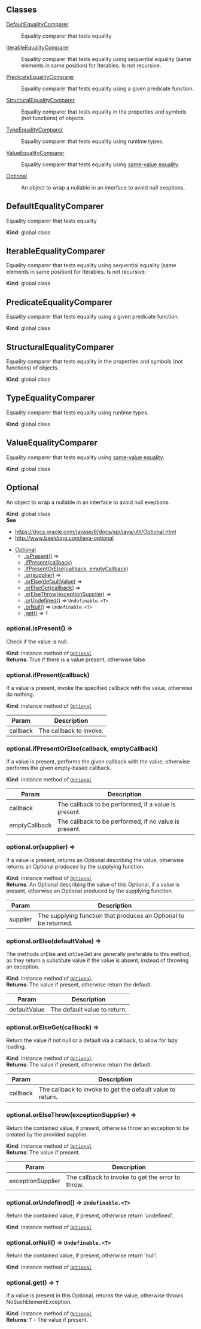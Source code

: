 ## Classes

<dl>
<dt><a href="#DefaultEqualityComparer">DefaultEqualityComparer</a></dt>
<dd><p>Equality comparer that tests equality</p>
</dd>
<dt><a href="#IterableEqualityComparer">IterableEqualityComparer</a></dt>
<dd><p>Equality comparer that tests equality using sequential equality (same elements in same position) for Iterables. Is not recursive.</p>
</dd>
<dt><a href="#PredicateEqualityComparer">PredicateEqualityComparer</a></dt>
<dd><p>Equality comparer that tests equality using a given predicate function.</p>
</dd>
<dt><a href="#StructuralEqualityComparer">StructuralEqualityComparer</a></dt>
<dd><p>Equality comparer that tests equality in the properties and symbols (not functions) of objects.</p>
</dd>
<dt><a href="#TypeEqualityComparer">TypeEqualityComparer</a></dt>
<dd><p>Equality comparer that tests equality using runtime types.</p>
</dd>
<dt><a href="#ValueEqualityComparer">ValueEqualityComparer</a></dt>
<dd><p>Equality comparer that tests equality using <a href="https://developer.mozilla.org/en-US/docs/Web/JavaScript/Equality_comparisons_and_sameness#Same-value_equality">same-value equality</a>.</p>
</dd>
<dt><a href="#Optional">Optional</a></dt>
<dd><p>An object to wrap a nullable in an interface to avoid null exeptions.</p>
</dd>
</dl>

<a name="DefaultEqualityComparer"></a>

## DefaultEqualityComparer
Equality comparer that tests equality

**Kind**: global class  
<a name="IterableEqualityComparer"></a>

## IterableEqualityComparer
Equality comparer that tests equality using sequential equality (same elements in same position) for Iterables. Is not recursive.

**Kind**: global class  
<a name="PredicateEqualityComparer"></a>

## PredicateEqualityComparer
Equality comparer that tests equality using a given predicate function.

**Kind**: global class  
<a name="StructuralEqualityComparer"></a>

## StructuralEqualityComparer
Equality comparer that tests equality in the properties and symbols (not functions) of objects.

**Kind**: global class  
<a name="TypeEqualityComparer"></a>

## TypeEqualityComparer
Equality comparer that tests equality using runtime types.

**Kind**: global class  
<a name="ValueEqualityComparer"></a>

## ValueEqualityComparer
Equality comparer that tests equality using [same-value equality](https://developer.mozilla.org/en-US/docs/Web/JavaScript/Equality_comparisons_and_sameness#Same-value_equality).

**Kind**: global class  
<a name="Optional"></a>

## Optional
An object to wrap a nullable in an interface to avoid null exeptions.

**Kind**: global class  
**See**

- https://docs.oracle.com/javase/8/docs/api/java/util/Optional.html
- http://www.baeldung.com/java-optional


* [Optional](#Optional)
    * [.isPresent()](#Optional+isPresent) ⇒
    * [.ifPresent(callback)](#Optional+ifPresent)
    * [.ifPresentOrElse(callback, emptyCallback)](#Optional+ifPresentOrElse)
    * [.or(supplier)](#Optional+or) ⇒
    * [.orElse(defaultValue)](#Optional+orElse) ⇒
    * [.orElseGet(callback)](#Optional+orElseGet) ⇒
    * [.orElseThrow(exceptionSupplier)](#Optional+orElseThrow) ⇒
    * [.orUndefined()](#Optional+orUndefined) ⇒ <code>Undefinable.&lt;T&gt;</code>
    * [.orNull()](#Optional+orNull) ⇒ <code>Undefinable.&lt;T&gt;</code>
    * [.get()](#Optional+get) ⇒ <code>T</code>

<a name="Optional+isPresent"></a>

### optional.isPresent() ⇒
Check if the value is null.

**Kind**: instance method of [<code>Optional</code>](#Optional)  
**Returns**: True if there is a value present, otherwise false.  
<a name="Optional+ifPresent"></a>

### optional.ifPresent(callback)
If a value is present, invoke the specified callback with the value, otherwise do nothing.

**Kind**: instance method of [<code>Optional</code>](#Optional)  

| Param | Description |
| --- | --- |
| callback | The callback to invoke. |

<a name="Optional+ifPresentOrElse"></a>

### optional.ifPresentOrElse(callback, emptyCallback)
If a value is present, performs the given callback with the value, otherwise performs the given empty-based callback.

**Kind**: instance method of [<code>Optional</code>](#Optional)  

| Param | Description |
| --- | --- |
| callback | The callback to be performed, if a value is present. |
| emptyCallback | The callback to be performed, if no value is present. |

<a name="Optional+or"></a>

### optional.or(supplier) ⇒
If a value is present, returns an Optional describing the value, otherwise returns an Optional produced by the supplying function.

**Kind**: instance method of [<code>Optional</code>](#Optional)  
**Returns**: An Optional describing the value of this Optional, if a value is present, otherwise an Optional produced by the supplying function.  

| Param | Description |
| --- | --- |
| supplier | The supplying function that produces an Optional to be returned. |

<a name="Optional+orElse"></a>

### optional.orElse(defaultValue) ⇒
The methods orElse and orElseGet are generally preferable to this method, as they return a substitute value if the value is absent, instead of throwing an exception.

**Kind**: instance method of [<code>Optional</code>](#Optional)  
**Returns**: The value if present, otherwise return the default.  

| Param | Description |
| --- | --- |
| defaultValue | The default value to return. |

<a name="Optional+orElseGet"></a>

### optional.orElseGet(callback) ⇒
Return the value if not null or a default via a callback, to allow for lazy loading.

**Kind**: instance method of [<code>Optional</code>](#Optional)  
**Returns**: The value if present, otherwise return the default.  

| Param | Description |
| --- | --- |
| callback | The callback to invoke to get the default value to return. |

<a name="Optional+orElseThrow"></a>

### optional.orElseThrow(exceptionSupplier) ⇒
Return the contained value, if present, otherwise throw an exception to be created by the provided supplier.

**Kind**: instance method of [<code>Optional</code>](#Optional)  
**Returns**: The value if present.  

| Param | Description |
| --- | --- |
| exceptionSupplier | The callback to invoke to get the error to throw. |

<a name="Optional+orUndefined"></a>

### optional.orUndefined() ⇒ <code>Undefinable.&lt;T&gt;</code>
Return the contained value, if present, otherwise return 'undefined'.

**Kind**: instance method of [<code>Optional</code>](#Optional)  
<a name="Optional+orNull"></a>

### optional.orNull() ⇒ <code>Undefinable.&lt;T&gt;</code>
Return the contained value, if present, otherwise return 'null'.

**Kind**: instance method of [<code>Optional</code>](#Optional)  
<a name="Optional+get"></a>

### optional.get() ⇒ <code>T</code>
If a value is present in this Optional, returns the value, otherwise throws NoSuchElementException.

**Kind**: instance method of [<code>Optional</code>](#Optional)  
**Returns**: <code>T</code> - The value if present.  
